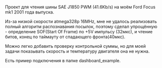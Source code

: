 Проект для чтения шины SAE J1850 PWM (41.6Kb/s) на моём Ford Focus mk1 2001 года выпуска.

Из-за низкой скорости atmega328p 16MHz, мне не удалось реализовать полный алгоритм распознавания посылок,
поэтому сделал упрощённую - определение SOF(Start Of Frame) по +5V импульсу (32мкс), и чтение битов, 
конец по таймауту от спадающего фронта(40мкс).

Можно легко добавить проверку контрольной суммы, но для моей задачи показывать скорость и температуру двигателя
она не нужна.

Есть пример подключения в папке dashboard_example.
